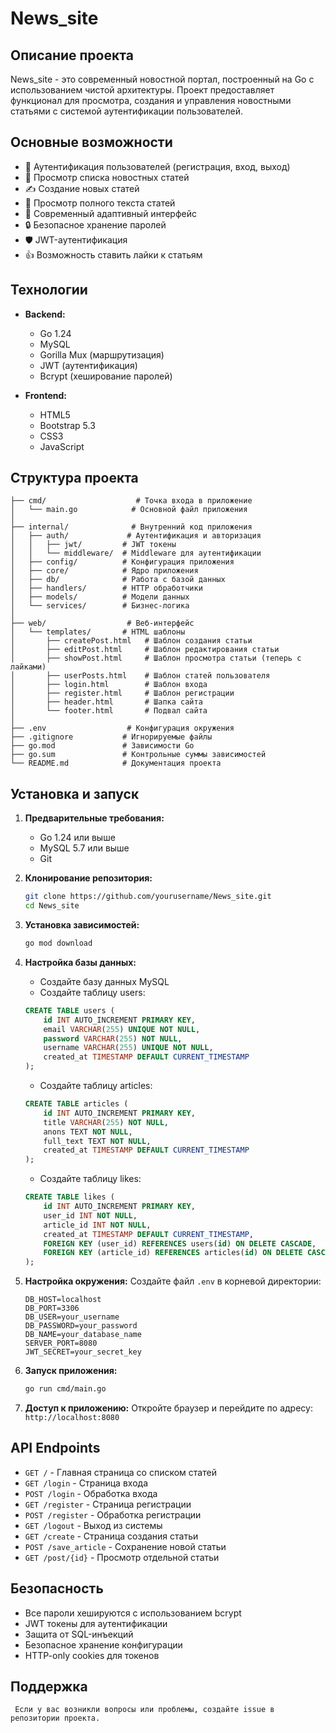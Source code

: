 # News_site

## Описание проекта

News_site - это современный новостной портал, построенный на Go с использованием чистой архитектуры. Проект
предоставляет функционал для просмотра, создания и управления новостными статьями с системой аутентификации
пользователей.

## Основные возможности

- 🔐 Аутентификация пользователей (регистрация, вход, выход)
- 📰 Просмотр списка новостных статей
- ✍️ Создание новых статей
- 📖 Просмотр полного текста статей
- 🎨 Современный адаптивный интерфейс
- 🔒 Безопасное хранение паролей
- 🛡️ JWT-аутентификация
- 👍 Возможность ставить лайки к статьям

## Технологии

- **Backend:**
    - Go 1.24
    - MySQL
    - Gorilla Mux (маршрутизация)
    - JWT (аутентификация)
    - Bcrypt (хеширование паролей)

- **Frontend:**
    - HTML5
    - Bootstrap 5.3
    - CSS3
    - JavaScript

## Структура проекта

```
├── cmd/                    # Точка входа в приложение
│   └── main.go            # Основной файл приложения
│
├── internal/              # Внутренний код приложения
│   ├── auth/             # Аутентификация и авторизация
│   │   ├── jwt/         # JWT токены
│   │   └── middleware/  # Middleware для аутентификации
│   ├── config/          # Конфигурация приложения
│   ├── core/            # Ядро приложения
│   ├── db/              # Работа с базой данных
│   ├── handlers/        # HTTP обработчики
│   ├── models/          # Модели данных
│   └── services/        # Бизнес-логика
│
├── web/                  # Веб-интерфейс
│   └── templates/       # HTML шаблоны
│       ├── createPost.html   # Шаблон создания статьи
│       ├── editPost.html     # Шаблон редактирования статьи
│       ├── showPost.html     # Шаблон просмотра статьи (теперь с лайками)
│       ├── userPosts.html    # Шаблон статей пользователя
│       ├── login.html        # Шаблон входа
│       ├── register.html     # Шаблон регистрации
│       ├── header.html       # Шапка сайта
│       └── footer.html       # Подвал сайта
│
├── .env                  # Конфигурация окружения
├── .gitignore           # Игнорируемые файлы
├── go.mod               # Зависимости Go
├── go.sum               # Контрольные суммы зависимостей
└── README.md            # Документация проекта
```

## Установка и запуск

1. **Предварительные требования:**
    - Go 1.24 или выше
    - MySQL 5.7 или выше
    - Git

2. **Клонирование репозитория:**
   ```bash
   git clone https://github.com/yourusername/News_site.git
   cd News_site
   ```

3. **Установка зависимостей:**
   ```bash
   go mod download
   ```

4. **Настройка базы данных:**
    - Создайте базу данных MySQL
    - Создайте таблицу users:
   ```sql
   CREATE TABLE users (
       id INT AUTO_INCREMENT PRIMARY KEY,
       email VARCHAR(255) UNIQUE NOT NULL,
       password VARCHAR(255) NOT NULL,
       username VARCHAR(255) UNIQUE NOT NULL,
       created_at TIMESTAMP DEFAULT CURRENT_TIMESTAMP
   );
   ```
    - Создайте таблицу articles:
   ```sql
   CREATE TABLE articles (
       id INT AUTO_INCREMENT PRIMARY KEY,
       title VARCHAR(255) NOT NULL,
       anons TEXT NOT NULL,
       full_text TEXT NOT NULL,
       created_at TIMESTAMP DEFAULT CURRENT_TIMESTAMP
   );
   ```
    - Создайте таблицу likes:
   ```sql
   CREATE TABLE likes (
       id INT AUTO_INCREMENT PRIMARY KEY,
       user_id INT NOT NULL,
       article_id INT NOT NULL,
       created_at TIMESTAMP DEFAULT CURRENT_TIMESTAMP,
       FOREIGN KEY (user_id) REFERENCES users(id) ON DELETE CASCADE,
       FOREIGN KEY (article_id) REFERENCES articles(id) ON DELETE CASCADE
   );
   ```

5. **Настройка окружения:**
   Создайте файл `.env` в корневой директории:
   ```env
   DB_HOST=localhost
   DB_PORT=3306
   DB_USER=your_username
   DB_PASSWORD=your_password
   DB_NAME=your_database_name
   SERVER_PORT=8080
   JWT_SECRET=your_secret_key
   ```

6. **Запуск приложения:**
   ```bash
   go run cmd/main.go
   ```

7. **Доступ к приложению:**
   Откройте браузер и перейдите по адресу: `http://localhost:8080`

## API Endpoints

- `GET /` - Главная страница со списком статей
- `GET /login` - Страница входа
- `POST /login` - Обработка входа
- `GET /register` - Страница регистрации
- `POST /register` - Обработка регистрации
- `GET /logout` - Выход из системы
- `GET /create` - Страница создания статьи
- `POST /save_article` - Сохранение новой статьи
- `GET /post/{id}` - Просмотр отдельной статьи

## Безопасность

- Все пароли хешируются с использованием bcrypt
- JWT токены для аутентификации
- Защита от SQL-инъекций
- Безопасное хранение конфигурации
- HTTP-only cookies для токенов

## Поддержка

`
Если у вас возникли вопросы или проблемы, создайте issue в репозитории проекта.`
